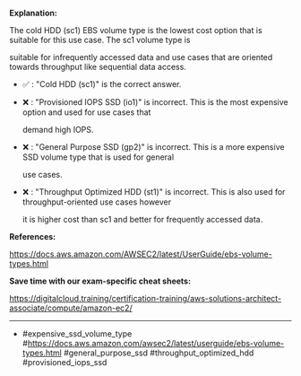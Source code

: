 **Explanation:**

The cold HDD (sc1) EBS volume type is the lowest cost option that is suitable for this use case. The sc1 volume type is

suitable for infrequently accessed data and use cases that are oriented towards throughput like sequential data access.

- ✅ :  "Cold HDD (sc1)" is the correct answer.

- ❌ :  "Provisioned IOPS SSD (io1)" is incorrect. This is the most expensive option and used for use cases that

  demand high IOPS.

- ❌ :  "General Purpose SSD (gp2)" is incorrect. This is a more expensive SSD volume type that is used for general

  use cases.

- ❌ :  "Throughput Optimized HDD (st1)" is incorrect. This is also used for throughput-oriented use cases however

  it is higher cost than sc1 and better for frequently accessed data.

**References:**

<https://docs.aws.amazon.com/AWSEC2/latest/UserGuide/ebs-volume-types.html>

**Save time with our exam-specific cheat sheets:**

<https://digitalcloud.training/certification-training/aws-solutions-architect-associate/compute/amazon-ec2/>

----

- #expensive_ssd_volume_type #<https://docs.aws.amazon.com/awsec2/latest/userguide/ebs-volume-types.html> #general_purpose_ssd #throughput_optimized_hdd #provisioned_iops_ssd
